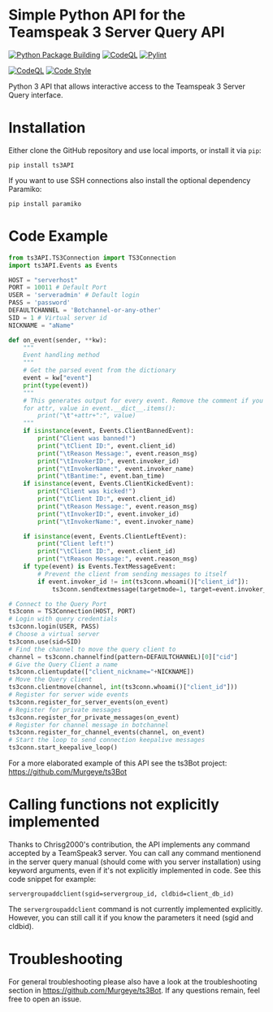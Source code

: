 # Simple Python API for the Teamspeak 3 Server Query API
[![Python Package Building](https://github.com/Murgeye/teamspeak3-python-api/actions/workflows/python-publish-pypi.yml/badge.svg)](https://github.com/Murgeye/teamspeak3-python-api/actions/workflows/python-publish-pypi.yml)
[![CodeQL](https://github.com/Murgeye/teamspeak3-python-api/actions/workflows/codeql-analysis.yml/badge.svg)](https://github.com/Murgeye/teamspeak3-python-api/actions/workflows/codeql-analysis.yml)
[![Pylint](https://github.com/Murgeye/teamspeak3-python-api/actions/workflows/pylint.yml/badge.svg)](https://github.com/Murgeye/teamspeak3-python-api/actions/workflows/pylint.yml)

[![CodeQL](https://github.com/Murgeye/teamspeak3-python-api/actions/workflows/codeql-analysis.yml/badge.svg?branch=master)](https://github.com/Murgeye/teamspeak3-python-api/actions/workflows/codeql-analysis.yml?query=branch%3Amaster)
[![Code Style](https://github.com/Murgeye/teamspeak3-python-api/actions/workflows/black-formatter.yml/badge.svg?branch=master)](https://github.com/Murgeye/teamspeak3-python-api/actions/workflows/black-formatter.yml?query=branch%3Amaster)

Python 3 API that allows interactive access to the Teamspeak 3 Server Query interface.

# Installation

Either clone the GitHub repository and use local imports, or install it via `pip`:

```
pip install ts3API
```

If you want to use SSH connections also install the optional dependency Paramiko:

```
pip install paramiko
```

# Code Example

```python
from ts3API.TS3Connection import TS3Connection
import ts3API.Events as Events

HOST = "serverhost"
PORT = 10011 # Default Port
USER = 'serveradmin' # Default login
PASS = 'password'
DEFAULTCHANNEL = 'Botchannel-or-any-other'
SID = 1 # Virtual server id
NICKNAME = "aName"

def on_event(sender, **kw):
    """
    Event handling method
    """
    # Get the parsed event from the dictionary
    event = kw["event"]
    print(type(event))
    """
    # This generates output for every event. Remove the comment if you want more output
    for attr, value in event.__dict__.items():
        print("\t"+attr+":", value)
    """
    if isinstance(event, Events.ClientBannedEvent):
        print("Client was banned!")
        print("\tClient ID:", event.client_id)
        print("\tReason Message:", event.reason_msg)
        print("\tInvokerID:", event.invoker_id)
        print("\tInvokerName:", event.invoker_name)
        print("\tBantime:", event.ban_time)
    if isinstance(event, Events.ClientKickedEvent):
        print("Client was kicked!")
        print("\tClient ID:", event.client_id)
        print("\tReason Message:", event.reason_msg)
        print("\tInvokerID:", event.invoker_id)
        print("\tInvokerName:", event.invoker_name)

    if isinstance(event, Events.ClientLeftEvent):
        print("Client left!")
        print("\tClient ID:", event.client_id)
        print("\tReason Message:", event.reason_msg)
    if type(event) is Events.TextMessageEvent:
        # Prevent the client from sending messages to itself
        if event.invoker_id != int(ts3conn.whoami()["client_id"]):
            ts3conn.sendtextmessage(targetmode=1, target=event.invoker_id, msg="I received your message!")

# Connect to the Query Port
ts3conn = TS3Connection(HOST, PORT)
# Login with query credentials
ts3conn.login(USER, PASS)
# Choose a virtual server
ts3conn.use(sid=SID)
# Find the channel to move the query client to
channel = ts3conn.channelfind(pattern=DEFAULTCHANNEL)[0]["cid"]
# Give the Query Client a name
ts3conn.clientupdate(["client_nickname="+NICKNAME])
# Move the Query client
ts3conn.clientmove(channel, int(ts3conn.whoami()["client_id"]))
# Register for server wide events
ts3conn.register_for_server_events(on_event) 
# Register for private messages
ts3conn.register_for_private_messages(on_event)
# Register for channel message in botchannel
ts3conn.register_for_channel_events(channel, on_event) 
# Start the loop to send connection keepalive messages
ts3conn.start_keepalive_loop()
```

For a more elaborated example of this API see the ts3Bot project: https://github.com/Murgeye/ts3Bot

# Calling functions not explicitly implemented

Thanks to Chrisg2000's contribution, the API implements any command accepted by a TeamSpeak3 server.
You can call any command mentionend in the server query manual (should come with you server
installation) using keyword arguments, even if it's not explicitly implemented in code. See this
code snippet for example:

```
servergroupaddclient(sgid=servergroup_id, cldbid=client_db_id)  
```

The `servergroupaddclient` command is not currently implemented explicitly. However, you can still
call it if you know the parameters it need (sgid and cldbid).

# Troubleshooting

For general troubleshooting please also have a look at the troubleshooting section
in https://github.com/Murgeye/ts3Bot. If any questions remain, feel free to open an issue.
